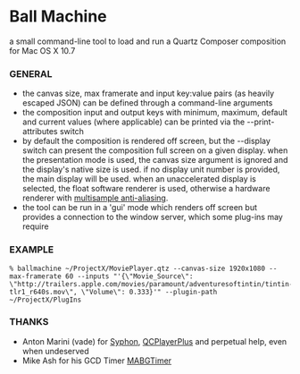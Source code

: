 
# Ball Machine
a small command-line tool to load and run a Quartz Composer composition for Mac OS X 10.7

### GENERAL
- the canvas size, max framerate and input key:value pairs (as heavily escaped JSON) can be defined through a command-line arguments
- the composition input and output keys with minimum, maximum, default and current values (where applicable) can be printed via the --print-attributes switch
- by default the composition is rendered off screen, but the --display switch can present the composition full screen on a given display. when the presentation mode is used, the canvas size argument is ignored and the display's native size is used. if no display unit number is provided, the main display will be used. when an unaccelerated display is selected, the float software renderer is used, otherwise a hardware renderer with [multisample anti-aliasing](http://en.wikipedia.org/wiki/Multisample_anti-aliasing).
- the tool can be run in a 'gui' mode which renders off screen but provides a connection to the window server, which some plug-ins may require

### EXAMPLE
    % ballmachine ~/ProjectX/MoviePlayer.qtz --canvas-size 1920x1080 --max-framerate 60 --inputs "'{\"Movie_Source\": \"http://trailers.apple.com/movies/paramount/adventuresoftintin/tintin-tlr1_r640s.mov\", \"Volume\": 0.333}'" --plugin-path ~/ProjectX/PlugIns

### THANKS
- Anton Marini (vade) for [Syphon](http://syphon.v002.info/), [QCPlayerPlus](http://sourceforge.net/projects/qcadvancedplaye/) and perpetual help, even when undeserved
- Mike Ash for his GCD Timer [MABGTimer](https://github.com/mikeash/MABGTimer/)
